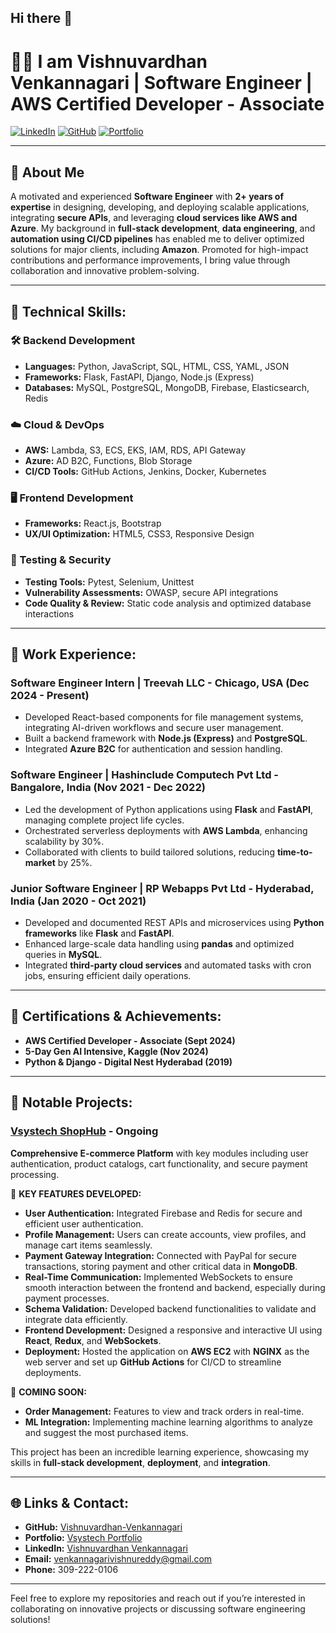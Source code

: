 ## Hi there 👋

# 👨‍💻 I am Vishnuvardhan Venkannagari | Software Engineer | AWS Certified Developer - Associate

[![LinkedIn](https://img.shields.io/badge/LinkedIn-blue)](https://www.linkedin.com/in/vishnuvardhan-venkannagari) [![GitHub](https://img.shields.io/badge/GitHub-black)](https://github.com/Vishnuvardhan-Venkannagari) [![Portfolio](https://img.shields.io/badge/Portfolio-Online-green)](https://portfolio.vsystech.net/)  

---

## 💼 About Me
A motivated and experienced **Software Engineer** with **2+ years of expertise** in designing, developing, and deploying scalable applications, integrating **secure APIs**, and leveraging **cloud services like AWS and Azure**. My background in **full-stack development**, **data engineering**, and **automation using CI/CD pipelines** has enabled me to deliver optimized solutions for major clients, including **Amazon**. Promoted for high-impact contributions and performance improvements, I bring value through collaboration and innovative problem-solving.

---

## 🔧 Technical Skills:
### 🛠️ Backend Development
- **Languages:** Python, JavaScript, SQL, HTML, CSS, YAML, JSON  
- **Frameworks:** Flask, FastAPI, Django, Node.js (Express)  
- **Databases:** MySQL, PostgreSQL, MongoDB, Firebase, Elasticsearch, Redis  

### ☁️ Cloud & DevOps
- **AWS:** Lambda, S3, ECS, EKS, IAM, RDS, API Gateway  
- **Azure:** AD B2C, Functions, Blob Storage  
- **CI/CD Tools:** GitHub Actions, Jenkins, Docker, Kubernetes  

### 🖥️ Frontend Development
- **Frameworks:** React.js, Bootstrap  
- **UX/UI Optimization:** HTML5, CSS3, Responsive Design  

### 🧪 Testing & Security
- **Testing Tools:** Pytest, Selenium, Unittest  
- **Vulnerability Assessments:** OWASP, secure API integrations  
- **Code Quality & Review:** Static code analysis and optimized database interactions  

---
## 🏢 Work Experience:

### **Software Engineer Intern** | Treevah LLC - Chicago, USA (Dec 2024 - Present)  
- Developed React-based components for file management systems, integrating AI-driven workflows and secure user management.  
- Built a backend framework with **Node.js (Express)** and **PostgreSQL**.  
- Integrated **Azure B2C** for authentication and session handling.

### **Software Engineer** | Hashinclude Computech Pvt Ltd - Bangalore, India (Nov 2021 - Dec 2022)  
- Led the development of Python applications using **Flask** and **FastAPI**, managing complete project life cycles.  
- Orchestrated serverless deployments with **AWS Lambda**, enhancing scalability by 30%.  
- Collaborated with clients to build tailored solutions, reducing **time-to-market** by 25%.

### **Junior Software Engineer** | RP Webapps Pvt Ltd - Hyderabad, India (Jan 2020 - Oct 2021)  
- Developed and documented REST APIs and microservices using **Python frameworks** like **Flask** and **FastAPI**.  
- Enhanced large-scale data handling using **pandas** and optimized queries in **MySQL**.  
- Integrated **third-party cloud services** and automated tasks with cron jobs, ensuring efficient daily operations.

---

## 📜 Certifications & Achievements:
- **AWS Certified Developer - Associate (Sept 2024)**  
- **5-Day Gen AI Intensive, Kaggle (Nov 2024)**  
- **Python & Django - Digital Nest Hyderabad (2019)**  

---
## 🚀 Notable Projects:

### [Vsystech ShopHub](https://app.vsystech.net/) - Ongoing  
**Comprehensive E-commerce Platform** with key modules including user authentication, product catalogs, cart functionality, and secure payment processing.

🌟 **KEY FEATURES DEVELOPED:**
- **User Authentication:** Integrated Firebase and Redis for secure and efficient user authentication.  
- **Profile Management:** Users can create accounts, view profiles, and manage cart items seamlessly.  
- **Payment Gateway Integration:** Connected with PayPal for secure transactions, storing payment and other critical data in **MongoDB**.  
- **Real-Time Communication:** Implemented WebSockets to ensure smooth interaction between the frontend and backend, especially during payment processes.  
- **Schema Validation:** Developed backend functionalities to validate and integrate data efficiently.  
- **Frontend Development:** Designed a responsive and interactive UI using **React**, **Redux**, and **WebSockets**.  
- **Deployment:** Hosted the application on **AWS EC2** with **NGINX** as the web server and set up **GitHub Actions** for CI/CD to streamline deployments.

🚀 **COMING SOON:**
- **Order Management:** Features to view and track orders in real-time.  
- **ML Integration:** Implementing machine learning algorithms to analyze and suggest the most purchased items.  

This project has been an incredible learning experience, showcasing my skills in **full-stack development**, **deployment**, and **integration**.

---



## 🌐 Links & Contact:
- **GitHub:** [Vishnuvardhan-Venkannagari](https://github.com/Vishnuvardhan-Venkannagari)  
- **Portfolio:** [Vsystech Portfolio](https://portfolio.vsystech.net/)  
- **LinkedIn:** [Vishnuvardhan Venkannagari](https://www.linkedin.com/in/vishnuvardhan-venkannagari)  
- **Email:** venkannagarivishnureddy@gmail.com  
- **Phone:** 309-222-0106  

---

Feel free to explore my repositories and reach out if you’re interested in collaborating on innovative projects or discussing software engineering solutions!

